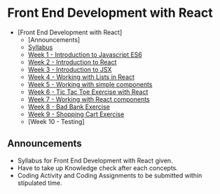 # Front End Development with React

- [Front End Development with React]
  - [Announcements]
  - [Syllabus](./syllabus/Front%20end%20development%20with%20React.pdf)
  - [Week 1 - Introduction to Javascript ES6](./week_1/week_1.md)
  - [Week 2 - Introduction to React](./week_2/week_2.md)
  - [Week 3 - Introduction to JSX](./week_3/week3.md)
  - [Week 4 - Working with Lists in React](./week_4/week4.md)
  - [Week 5 - Working with simple components](/week_5/week5.md)
  - [Week 6 - Tic Tac Toe Exercise with React](/week_6/week6.md)
  - [Week 7 - Working with React components](/week_7/week7.md)
  - [Week 8 - Bad Bank Exercise](/week_8/week8.md)
  - [Week 9 - Shopping Cart Exercise](/week_9/week9.md)
  - [Week 10 - Testing]
 

## Announcements
- Syllabus for Front End Development with React given.
- Have to take up  Knowledge check after each concepts.
- Coding Activity and Coding Assignments to be submitted within stipulated time.



